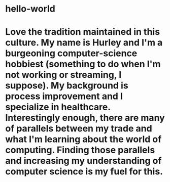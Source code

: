 # hello-world

# Love the tradition maintained in this culture. My name is Hurley and I'm a burgeoning computer-science hobbiest (something to do when I'm not working or streaming, I suppose). My background is process improvement and I specialize in healthcare. Interestingly enough, there are many of parallels between my trade and what I'm learning about the world of computing. Finding those parallels and increasing my understanding of computer science is my fuel for this.
